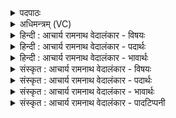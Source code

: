 <details><summary>पदपाठः</summary>

इ꣡न्द्रे꣢꣯ण। सम्। हि। दृ꣡क्ष꣢꣯से। सं꣣जग्मानः꣢। स꣣म्। जग्मानः꣢। अ꣡बि꣢꣯भ्युषा। अ। बि꣣भ्युषा। मन्दू꣡ इति꣢। स꣣मान꣡व꣢र्चसा। स꣣मान꣢। व꣣र्चसा। ८५०।
</details>

<details><summary>अधिमन्त्रम् (VC)</summary>

- मरुत इन्द्रश्च
- मधुच्छन्दा वैश्वामित्रः
- गायत्री
- षड्जः
</details>

<details><summary>हिन्दी : आचार्य रामनाथ वेदालंकार - विषयः</summary>

प्रथम मन्त्र में जीवात्मा और प्राण का विषय है।
</details>

<details><summary>हिन्दी : आचार्य रामनाथ वेदालंकार - पदार्थः</summary>

पदार्थान्वयभाषाः -  हे मरुतों के गण अर्थात् प्राण-गण ! तू (अबिभ्युषा) निर्भय (इन्द्रेण) जीवात्मा के साथ (संजग्मानः) सङ्गत होता हुआ (संदृक्षसे) दिखायी देता है। तुम दोनों अर्थात् प्राण-गण और जीवात्मा (मन्दू) आनन्द देनेवाले,तथा (समानवर्चसा) तुल्य तेजवाले हो ॥१॥
</details>

<details><summary>हिन्दी : आचार्य रामनाथ वेदालंकार - भावार्थः</summary>

भावार्थभाषाः -  शरीर में जीवात्मा और प्राण दोनों का समान महत्त्व है। प्राण के बिना जीवात्मा और जीवात्मा के बिना प्राण कुछ नहीं कर सकता ॥१॥
</details>

<details><summary>संस्कृत : आचार्य रामनाथ वेदालंकार - विषयः</summary>

तत्रादौ जीवात्मप्राणविषय उच्यते।
</details>

<details><summary>संस्कृत : आचार्य रामनाथ वेदालंकार - पदार्थः</summary>

पदार्थान्वयभाषाः -  हे मरुतां गण प्राणगण ! त्वम् (अबिभ्युषा) निर्भयेन (इन्द्रेण) जीवात्मना (संजग्मानः) संगच्छमानः (संदृक्षसे) संदृश्यसे। [संपूर्वाद् दृश धातोः लडर्थे लेटि अडागमे सिबागमे रूपम्।] युवाम् (मन्दू) आनन्दप्रदौ [मदि स्तुतिमोदमदस्वप्नकान्तिगतिषु, भ्वादिः, ततो बाहुलकादौणादिकः कुः प्रत्ययः।] किञ्च (समानवर्चसा) समानवर्चसौ तुल्यतेजस्कौ स्थः इति) शेषः ॥१॥२ निरुक्ते यास्काचार्येण मन्त्रोऽयमेवं व्याख्यातः—[इन्द्रेण हि सन्दृश्यसे संगच्छमानोऽबिभ्युषा गणेन। मन्दू मदिष्ण युवां स्थः, अपि वा मन्दुना तेनेति स्यात्, समानवर्चसेत्येन व्याख्यातम्। निरु० ४।१२।]
</details>

<details><summary>संस्कृत : आचार्य रामनाथ वेदालंकार - भावार्थः</summary>

भावार्थभाषाः -  देहे जीवात्मप्राणयोरुभयोरपि समं महत्त्वम्। प्राणं विना जीवात्मा जीवात्मानं विना च प्राणोऽकिञ्चित्करः खलु ॥१॥
</details>

<details><summary>संस्कृत : आचार्य रामनाथ वेदालंकार - पादटिप्पनी</summary>

टिप्पणी:   १. ऋ० १।६।७, अथ० २०।४०।१, ७०।३। २. ऋग्भाष्येऽत्र दयानन्दर्षिः ‘इन्द्र’ इति पदेन परमेश्वरं सूर्यं च ‘अबिभ्युषा’ इति पदेन च भयनिवारणहेतुं किरणसमूहं वायुगणं च गृह्णाति।
</details>